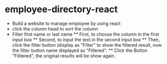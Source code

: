 # employee-directory-react
* Build a website to manage employee by using react
* click the column head to sort the column
* Filter first name or last name
** First, to choose the column in the first input box
** Second, to input the text in the second input box
** Then, click the filter button (display as "Filter" to show the filtered result, now the filter button name displayed as "Filtered".
** Click the Button "Filltered", the original results will be show again.
